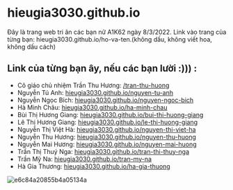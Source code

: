 # hieugia3030.github.io
Đây là trang web tri ân các bạn nữ A1K62 ngày 8/3/2022.
Link vào trang của từng bạn: hieugia3030.github.io/ho-va-ten.(không dấu, không viết hoa, không dấu cách) 

## Link của từng bạn ây, nếu các bạn lười :))) : 
- Cô giáo chủ nhiệm Trần Thu Hương: [/tran-thu-huong](hieugia3030.github.io/tran-thu-huong)
- Nguyễn Tú Anh: [hieugia3030.github.io/nguyen-tu-anh](hieugia3030.github.io/nguyen-tu-anh)
- Nguyễn Ngọc Bích: [hieugia3030.github.io/nguyen-ngoc-bich](hieugia3030.github.io/nguyen-ngoc-bich)
- Hà Minh Châu: [hieugia3030.github.io/ha-minh-chau](hieugia3030.github.io/ha-minh-chau)
- Bùi Thị Hương Giang: [hieugia3030.github.io/bui-thi-huong-giang](hieugia3030.github.io/bui-thi-huong-giang)
- Lê Thị Hương Giang: [hieugia3030.github.io/le-thi-huong-giang](hieugia3030.github.io/le-thi-huong-giang)
- Nguyễn Thị Việt Hà: [hieugia3030.github.io/nguyen-thi-viet-ha](hieugia3030.github.io/nguyen-thi-viet-ha)
- Nguyễn Thu Hương: [hieugia3030.github.io/nguyen-thu-huong](hieugia3030.github.io/nguyen-thu-huong)
- Nguyễn Mai Hương: [hieugia3030.github.io/nguyen-mai-huong](hieugia3030.github.io/nguyen-mai-huong)
- Trần Thị Thuý Nga: [hieugia3030.github.io/tran-thi-thuy-nga](hieugia3030.github.io/tran-thi-thuy-nga)
- Trần Mỹ Na: [hieugia3030.github.io/tran-my-na](hieugia3030.github.io/tran-my-na)
- Hà Gia Thương: [hieugia3030.github.io/ha-gia-thuong](hieugia3030.github.io/ha-gia-thuong)


![e6c84a20855b4a05134a](https://user-images.githubusercontent.com/79356608/157152277-0823614b-6d75-4cc1-abee-dd7e7dea6e63.jpeg)
